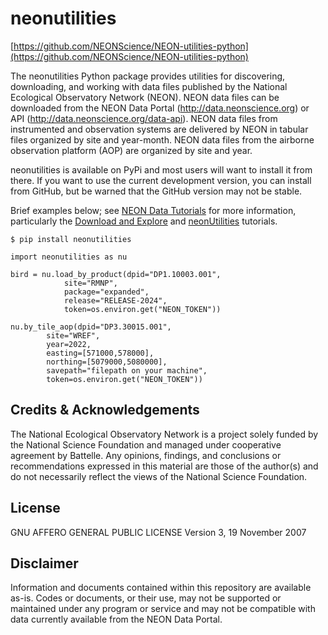 neonutilities
================

[https://github.com/NEONScience/NEON-utilities-python](https://github.com/NEONScience/NEON-utilities-python)

The neonutilities Python package provides utilities for discovering, downloading, and working with data files published by the National Ecological Observatory Network (NEON). NEON data files can be downloaded from the NEON Data Portal (http://data.neonscience.org) or API (http://data.neonscience.org/data-api). NEON data files from instrumented and observation systems are delivered by NEON in tabular files organized by site and year-month. NEON data files from the airborne observation platform (AOP) are organized by site and year.

neonutilities is available on PyPi and most users will want to install it from there. If you want to use the current development version, you can install from GitHub, but be warned that the GitHub version may not be stable.

Brief examples below; see [NEON Data Tutorials](https://www.neonscience.org/resources/learning-hub/tutorials) for more information, particularly the [Download and Explore](https://www.neonscience.org/resources/learning-hub/tutorials/download-explore-neon-data) and [neonUtilities](https://www.neonscience.org/resources/learning-hub/tutorials/neondatastackr) tutorials.

```
$ pip install neonutilities
```

```
import neonutilities as nu

bird = nu.load_by_product(dpid="DP1.10003.001",
			site="RMNP",
			package="expanded",
			release="RELEASE-2024",
			token=os.environ.get("NEON_TOKEN"))
							   
nu.by_tile_aop(dpid="DP3.30015.001",
		site="WREF",
		year=2022,
		easting=[571000,578000],
		northing=[5079000,5080000],
		savepath="filepath on your machine",
		token=os.environ.get("NEON_TOKEN"))

```



Credits & Acknowledgements
---

The National Ecological Observatory Network is a project solely funded by the National Science Foundation and managed under cooperative agreement by Battelle. Any opinions, findings, and conclusions or recommendations expressed in this material are those of the author(s) and do not necessarily reflect the views of the National Science Foundation.


License
---

GNU AFFERO GENERAL PUBLIC LICENSE Version 3, 19 November 2007

Disclaimer
---

Information and documents contained within this repository are available as-is. Codes or documents, or their use, may not be supported or maintained under any program or service and may not be compatible with data currently available from the NEON Data Portal.


